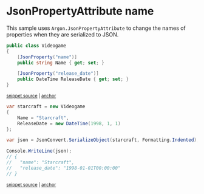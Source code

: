 # JsonPropertyAttribute name

This sample uses `Argon.JsonPropertyAttribute` to change the names of properties when they are serialized to JSON.

<!-- snippet: JsonPropertyNameTypes -->
<a id='snippet-jsonpropertynametypes'></a>
```cs
public class Videogame
{
    [JsonProperty("name")]
    public string Name { get; set; }

    [JsonProperty("release_date")]
    public DateTime ReleaseDate { get; set; }
}
```
<sup><a href='/src/Tests/Documentation/Samples/Serializer/JsonPropertyName.cs#L28-L37' title='Snippet source file'>snippet source</a> | <a href='#snippet-jsonpropertynametypes' title='Start of snippet'>anchor</a></sup>
<!-- endSnippet -->

<!-- snippet: JsonPropertyNameUsage -->
<a id='snippet-jsonpropertynameusage'></a>
```cs
var starcraft = new Videogame
{
    Name = "Starcraft",
    ReleaseDate = new DateTime(1998, 1, 1)
};

var json = JsonConvert.SerializeObject(starcraft, Formatting.Indented);

Console.WriteLine(json);
// {
//   "name": "Starcraft",
//   "release_date": "1998-01-01T00:00:00"
// }
```
<sup><a href='/src/Tests/Documentation/Samples/Serializer/JsonPropertyName.cs#L42-L56' title='Snippet source file'>snippet source</a> | <a href='#snippet-jsonpropertynameusage' title='Start of snippet'>anchor</a></sup>
<!-- endSnippet -->
